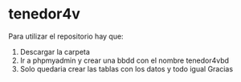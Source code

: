# tenedor4v
Para utilizar el repositorio hay que:
1. Descargar la carpeta
2. Ir a phpmyadmin y crear una bbdd con el nombre tenedor4vbd
3. Solo quedaria crear las tablas con los datos y todo igual
Gracias
